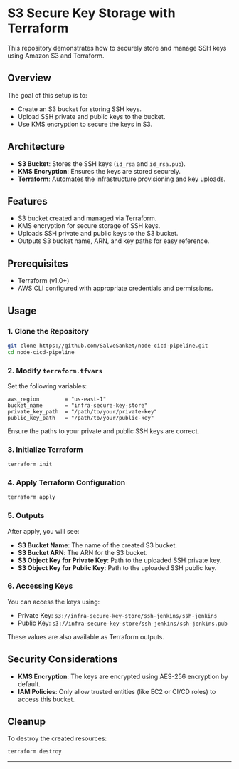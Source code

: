 # S3 Secure Key Storage with Terraform

This repository demonstrates how to securely store and manage SSH keys using Amazon S3 and Terraform.

## Overview

The goal of this setup is to:

- Create an S3 bucket for storing SSH keys.
- Upload SSH private and public keys to the bucket.
- Use KMS encryption to secure the keys in S3.

## Architecture

- **S3 Bucket**: Stores the SSH keys (`id_rsa` and `id_rsa.pub`).
- **KMS Encryption**: Ensures the keys are stored securely.
- **Terraform**: Automates the infrastructure provisioning and key uploads.

## Features

- S3 bucket created and managed via Terraform.
- KMS encryption for secure storage of SSH keys.
- Uploads SSH private and public keys to the S3 bucket.
- Outputs S3 bucket name, ARN, and key paths for easy reference.

## Prerequisites

- Terraform (v1.0+)
- AWS CLI configured with appropriate credentials and permissions.

## Usage

### 1. Clone the Repository

```bash
git clone https://github.com/SalveSanket/node-cicd-pipeline.git
cd node-cicd-pipeline
```

### 2. Modify `terraform.tfvars`

Set the following variables:

```hcl
aws_region        = "us-east-1"
bucket_name       = "infra-secure-key-store"
private_key_path  = "/path/to/your/private-key"
public_key_path   = "/path/to/your/public-key"
```

Ensure the paths to your private and public SSH keys are correct.

### 3. Initialize Terraform

```bash
terraform init
```

### 4. Apply Terraform Configuration

```bash
terraform apply
```

### 5. Outputs

After apply, you will see:

- **S3 Bucket Name**: The name of the created S3 bucket.
- **S3 Bucket ARN**: The ARN for the S3 bucket.
- **S3 Object Key for Private Key**: Path to the uploaded SSH private key.
- **S3 Object Key for Public Key**: Path to the uploaded SSH public key.

### 6. Accessing Keys

You can access the keys using:

- Private Key: `s3://infra-secure-key-store/ssh-jenkins/ssh-jenkins`
- Public Key: `s3://infra-secure-key-store/ssh-jenkins/ssh-jenkins.pub`

These values are also available as Terraform outputs.

## Security Considerations

- **KMS Encryption**: The keys are encrypted using AES-256 encryption by default.
- **IAM Policies**: Only allow trusted entities (like EC2 or CI/CD roles) to access this bucket.

## Cleanup

To destroy the created resources:

```bash
terraform destroy
```

---
